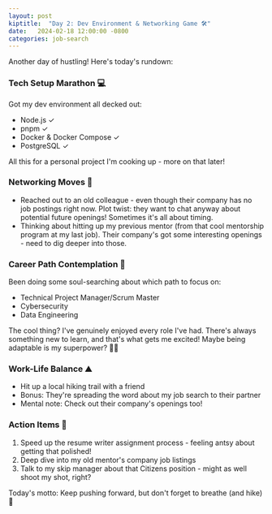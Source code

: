 ```yaml
---
layout: post
kiptitle:  "Day 2: Dev Environment & Networking Game 🛠️"
date:   2024-02-18 12:00:00 -0800
categories: job-search
---
```


Another day of hustling! Here's today's rundown:

### Tech Setup Marathon 💻
Got my dev environment all decked out:
* Node.js ✓
* pnpm ✓
* Docker & Docker Compose ✓
* PostgreSQL ✓

All this for a personal project I'm cooking up - more on that later!

### Networking Moves 🤝
* Reached out to an old colleague - even though their company has no job postings right now. Plot twist: they want to chat anyway about potential future openings! Sometimes it's all about timing.
* Thinking about hitting up my previous mentor (from that cool mentorship program at my last job). Their company's got some interesting openings - need to dig deeper into those.

### Career Path Contemplation 🤔
Been doing some soul-searching about which path to focus on:
* Technical Project Manager/Scrum Master
* Cybersecurity
* Data Engineering

The cool thing? I've genuinely enjoyed every role I've had. There's always something new to learn, and that's what gets me excited! Maybe being adaptable is my superpower? 🦸‍♀️

### Work-Life Balance ⛰️
* Hit up a local hiking trail with a friend
* Bonus: They're spreading the word about my job search to their partner
* Mental note: Check out their company's openings too!

### Action Items 📝
1. Speed up the resume writer assignment process - feeling antsy about getting that polished!
2. Deep dive into my old mentor's company job listings
3. Talk to my skip manager about that Citizens position - might as well shoot my shot, right?

Today's motto: Keep pushing forward, but don't forget to breathe (and hike) 🌲



